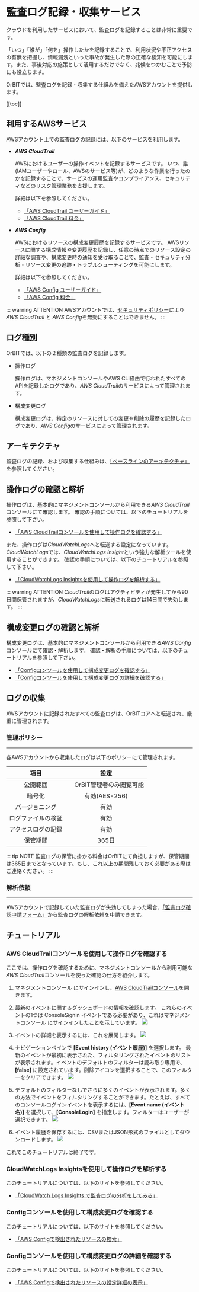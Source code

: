 # 監査ログ記録・収集サービス

クラウドを利用したサービスにおいて、監査ログを記録することは非常に重要です。

「いつ」「誰が」「何を」操作したかを記録することで、利用状況や不正アクセスの有無を把握し、情報漏洩といった事故が発生した際の正確な検知を可能にします。また、事後対応の施策として活用するだけでなく、兆候をつかむことで予防にも役立ちます。

OrBITでは、監査ログを記録・収集する仕組みを備えたAWSアカウントを提供します。

[[toc]]

## 利用するAWSサービス
AWSアカウント上での監査ログの記録には、以下のサービスを利用します。

- ***AWS CloudTrail***

    AWSにおけるユーザーの操作イベントを記録するサービスです。
    いつ、誰(IAMユーザーやロール、AWSのサービス等)が、どのような作業を行ったのかを記録することで、サービスの運用監査やコンプライアンス、セキュリティなどのリスク管理業務を支援します。

    詳細は以下を参照してください。
    - [「AWS CloudTrail ユーザーガイド」](https://docs.aws.amazon.com/ja_jp/awscloudtrail/latest/userguide/cloudtrail-user-guide.html)
    - [「AWS CloudTrail 料金」](https://aws.amazon.com/jp/cloudtrail/pricing/)

- ***AWS Config***

    AWSにおけるリソースの構成変更履歴を記録するサービスです。
    AWSリソースに関する構成情報や変更履歴を記録し、任意の時点でのリソース設定の詳細な調査や、構成変更時の通知を受け取ることで、監査・セキュリティ分析・リソース変更の追跡・トラブルシューティングを可能にします。

    詳細は以下を参照してください。
    - [「AWS Config ユーザーガイド」](https://docs.aws.amazon.com/ja_jp/config/latest/developerguide/WhatIsConfig.html)
    - [「AWS Config 料金」](https://aws.amazon.com/jp/config/pricing/)

::: warning ATTENTION
AWSアカウントでは、[セキュリティポリシー](/guide/aws/service/security.html#特定の操作に対する制限)により*AWS CloudTrail* と *AWS Config*を無効にすることはできません。
:::

## ログ種別
OrBITでは、以下の２種類の監査ログを記録します。

- 操作ログ
    
    操作ログは、マネジメントコンソールやAWS CLI経由で行われたすべてのAPIを記録したログであり、*AWS CloudTrail*のサービスによって管理されます。

- 構成変更ログ

    構成変更ログは、特定のリソースに対しての変更や削除の履歴を記録したログであり、*AWS Config*のサービスによって管理されます。

## アーキテクチャ
監査ログの記録、および収集する仕組みは、[「ベースラインのアーキテクチャ」](/guide/aws/reference/baseline.html#アーキテクチャ)を参照してください。

## 操作ログの確認と解析
操作ログは、基本的にマネジメントコンソールから利用できる*AWS CloudTrail*コンソールにて確認します。
確認の手順については、以下のチュートリアルを参照して下さい。
- [「AWS CloudTrailコンソールを使用して操作ログを確認する」](#aws-cloudtrailコンソールを使用して操作ログを確認する)

また、操作ログは*CloudWatchLogs*へと転送する設定になっています。
*CloudWatchLogs*では、*CloudWatchLogs Insight*という強力な解析ツールを使用することができます。
確認の手順については、以下のチュートリアルを参照して下さい。
- [「CloudWatchLogs Insightsを使用して操作ログを解析する」](#cloudwatchlogs-insightsを使用して操作ログを解析する)

::: warning ATTENTION
*CloudTrail*のログはアクティビティが発生してから90日間保管されますが、*CloudWatchLogs*に転送されるログは14日間で失効します。
:::

## 構成変更ログの確認と解析
構成変更ログは、基本的にマネジメントコンソールから利用できる*AWS Config*コンソールにて確認・解析します。
確認・解析の手順については、以下のチュートリアルを参照して下さい。
- [「Configコンソールを使用して構成変更ログを確認する」](#configコンソールを使用して構成変更ログを確認する)
- [「Configコンソールを使用して構成変更ログの詳細を確認する」](#configコンソールを使用して構成変更ログの詳細を確認する)

## ログの収集
AWSアカウントに記録されたすべての監査ログは、OrBITコアへと転送され、厳重に管理されます。

### 管理ポリシー
---
各AWSアカウントから収集したログは以下のポリシーにて管理されます。

| 項目 | 設定 |
| :---: | :----: | 
| 公開範囲 |　OrBIT管理者のみ閲覧可能 |　
| 暗号化 | 有効(AES-256) |
| バージョニング | 有効 | 
| ログファイルの検証 | 有効 |
| アクセスログの記録 | 有効 |
| 保管期間　| 365日 |

::: tip NOTE
監査ログの保管に掛かる料金はOrBITにて負担しますが、保管期間は365日までとなっています。もし、これ以上の期間残しておく必要がある際はご連絡ください。
:::

### 解析依頼
---
AWSアカウントで記録していた監査ログが失効してしまった場合、[「監査ログ確認申請フォーム」](/request/analyze-auditlog)から監査ログの解析依頼を申請できます。

## チュートリアル

### AWS CloudTrailコンソールを使用して操作ログを確認する
ここでは、操作ログを確認するために、マネジメントコンソールから利用可能な*AWS CloudTrail*コンソールを使った確認の仕方を紹介します。

1. マネジメントコンソール にサインインし、[AWS CloudTrailコンソール](https://console.aws.amazon.com/cloudtrail/home/)を開きます。

2. 最新のイベントに関するダッシュボードの情報を確認します。
これらのイベントの1つは ConsoleSignin イベントである必要があり、これはマネジメントコンソール にサインインしたことを示しています。 
![](https://docs.aws.amazon.com/ja_jp/awscloudtrail/latest/userguide/images/cloudtrail-dashboard.png)

3. イベントの詳細を表示するには、これを展開します。
![](https://docs.aws.amazon.com/ja_jp/awscloudtrail/latest/userguide/images/cloudtrail-dashboard-expand-event.png)

4. ナビゲーションペインで **[Event history (イベント履歴)]** を選択します。
最新のイベントが最初に表示された、フィルタリングされたイベントのリストが表示されます。イベントのデフォルトのフィルターは読み取り専用で、**[false]** に設定されています。削除アイコンを選択することで、このフィルターをクリアできます。 
![](https://docs.aws.amazon.com/ja_jp/awscloudtrail/latest/userguide/images/cloudtrail-event-history.png)

5. デフォルトのフィルターなしでさらに多くのイベントが表示されます。多くの方法でイベントをフィルタリングすることができます。たとえば、すべてのコンソールログインイベントを表示するには、**[Event name (イベント名)]** を選択して、**[ConsoleLogin]** を指定します。フィルターはユーザーが選択できます。
![](https://docs.aws.amazon.com/ja_jp/awscloudtrail/latest/userguide/images/cloudtrail-event-history-filters.png)

6. イベント履歴を保存するには、CSVまたはJSON形式のファイルとしてダウンロードします。
![](https://docs.aws.amazon.com/ja_jp/awscloudtrail/latest/userguide/images/cloudtrail-event-history-download.png)

これでこのチュートリアルは終了です。

### CloudWatchLogs Insightsを使用して操作ログを解析する
このチュートリアルについては、以下のサイトを参照してください。
- [「CloudWatch Logs Insights で監査ログの分析をしてみる」](https://dev.classmethod.jp/cloud/aws/analyze-cloudtrail-cloud-watch-logs-insights/)

### Configコンソールを使用して構成変更ログを確認する
このチュートリアルについては、以下のサイトを参照してください。
- [「AWS Configで検出されたリソースの検索」](https://docs.aws.amazon.com/ja_jp/config/latest/developerguide/looking-up-discovered-resources.html)

### Configコンソールを使用して構成変更ログの詳細を確認する
このチュートリアルについては、以下のサイトを参照してください。
- [「AWS Configで検出されたリソースの設定詳細の表示」](https://docs.aws.amazon.com/ja_jp/config/latest/developerguide/view-manage-resource-console.html)